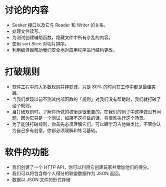 # 讨论的内容
* Seeker 接口以及它与 Reader 和 Writer 的关系。
* 处理文件读写。
* 为测试创建辅助函数，隐藏文件中所有杂乱的内容。
* 使用 sort.Slice 对切片排序。
* 利用编译器帮助我们安全地对应用程序进行结构更改。

# 打破规则
* 软件工程中的大多数规则并非铁律，只是 80% 的时间在工作中都是最佳实践。
* 当我们发现以前不测试内部函数的「规则」对我们没有帮助时，我们就打破了这个规则。
* 当打破规则时，了解你所做的权衡是很重要的。在我们的例子中这样做没有问题，因为它只是一个测试，如果不这样做的话，将很难执行这个场景。
* 为了能够打破规则，你首先必须理解它们。可以跟学习吉他做类比，不管你认为自己多有创意，你都必须理解和练习基础。

# 软件的功能
* 我们创建了一个 HTTP API，你可以利用它创建玩家并增加他们的得分。
* 我们可以将包含每个人得分的联盟数据作为 JSON 返回。
* 数据以 JSON 文件的形式存储